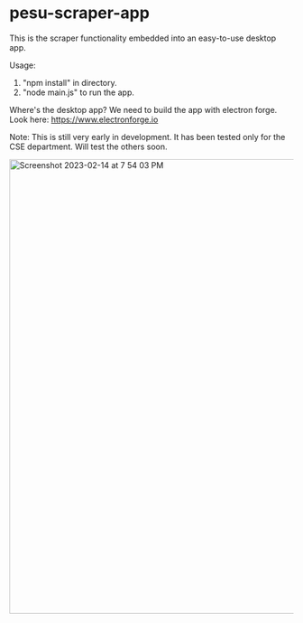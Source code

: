 # pesu-scraper-app
This is the scraper functionality embedded into an easy-to-use desktop app.

Usage:
1. "npm install" in directory.
2. "node main.js" to run the app.

Where's the desktop app?
We need to build the app with electron forge. Look here: https://www.electronforge.io

Note:
This is still very early in development. It has been tested only for the CSE department. Will test the others soon.

<img width="804" alt="Screenshot 2023-02-14 at 7 54 03 PM" src="https://user-images.githubusercontent.com/107113588/227231549-e63289fe-d016-4527-80ea-399789159701.png">
